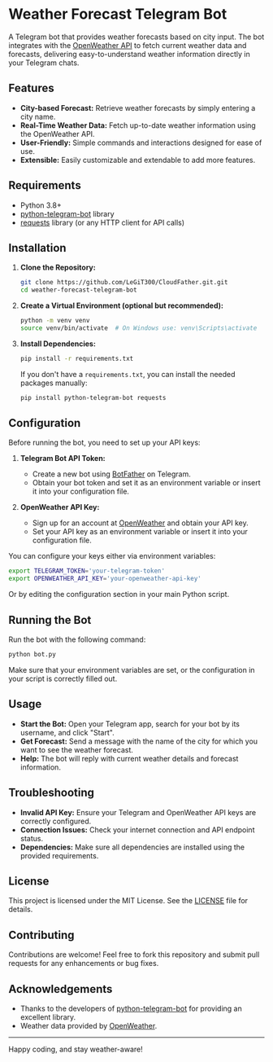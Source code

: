 # Weather Forecast Telegram Bot

A Telegram bot that provides weather forecasts based on city input. The bot integrates with the [OpenWeather API](https://openweathermap.org/api) to fetch current weather data and forecasts, delivering easy-to-understand weather information directly in your Telegram chats.

## Features

- **City-based Forecast:** Retrieve weather forecasts by simply entering a city name.
- **Real-Time Weather Data:** Fetch up-to-date weather information using the OpenWeather API.
- **User-Friendly:** Simple commands and interactions designed for ease of use.
- **Extensible:** Easily customizable and extendable to add more features.

## Requirements

- Python 3.8+
- [python-telegram-bot](https://github.com/python-telegram-bot/python-telegram-bot) library
- [requests](https://pypi.org/project/requests/) library (or any HTTP client for API calls)

## Installation

1. **Clone the Repository:**

   ```bash
   git clone https://github.com/LeGiT300/CloudFather.git.git
   cd weather-forecast-telegram-bot
   ```

2. **Create a Virtual Environment (optional but recommended):**

   ```bash
   python -m venv venv
   source venv/bin/activate  # On Windows use: venv\Scripts\activate
   ```

3. **Install Dependencies:**

   ```bash
   pip install -r requirements.txt
   ```

   If you don't have a `requirements.txt`, you can install the needed packages manually:

   ```bash
   pip install python-telegram-bot requests
   ```

## Configuration

Before running the bot, you need to set up your API keys:

1. **Telegram Bot API Token:**

   - Create a new bot using [BotFather](https://core.telegram.org/bots#6-botfather) on Telegram.
   - Obtain your bot token and set it as an environment variable or insert it into your configuration file.

2. **OpenWeather API Key:**

   - Sign up for an account at [OpenWeather](https://openweathermap.org/api) and obtain your API key.
   - Set your API key as an environment variable or insert it into your configuration file.

You can configure your keys either via environment variables:

```bash
export TELEGRAM_TOKEN='your-telegram-token'
export OPENWEATHER_API_KEY='your-openweather-api-key'
```

Or by editing the configuration section in your main Python script.

## Running the Bot

Run the bot with the following command:

```bash
python bot.py
```

Make sure that your environment variables are set, or the configuration in your script is correctly filled out.

## Usage

- **Start the Bot:** Open your Telegram app, search for your bot by its username, and click "Start".
- **Get Forecast:** Send a message with the name of the city for which you want to see the weather forecast.
- **Help:** The bot will reply with current weather details and forecast information.

## Troubleshooting

- **Invalid API Key:** Ensure your Telegram and OpenWeather API keys are correctly configured.
- **Connection Issues:** Check your internet connection and API endpoint status.
- **Dependencies:** Make sure all dependencies are installed using the provided requirements.

## License

This project is licensed under the MIT License. See the [LICENSE](LICENSE) file for details.

## Contributing

Contributions are welcome! Feel free to fork this repository and submit pull requests for any enhancements or bug fixes.

## Acknowledgements

- Thanks to the developers of [python-telegram-bot](https://github.com/python-telegram-bot/python-telegram-bot) for providing an excellent library.
- Weather data provided by [OpenWeather](https://openweathermap.org).

---

Happy coding, and stay weather-aware!
